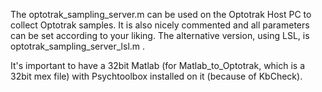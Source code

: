 The optotrak_sampling_server.m can be used on the Optotrak Host PC to collect Optotrak samples. It is also nicely commented and all parameters can be set according to your liking. The alternative version, using LSL, is optotrak_sampling_server_lsl.m .

It's important to have a 32bit Matlab (for Matlab_to_Optotrak, which is a 32bit mex file) with Psychtoolbox installed on it (because of KbCheck).  
